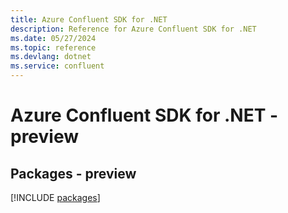 ```yaml
---
title: Azure Confluent SDK for .NET
description: Reference for Azure Confluent SDK for .NET
ms.date: 05/27/2024
ms.topic: reference
ms.devlang: dotnet
ms.service: confluent
---
```

# Azure Confluent SDK for .NET - preview
## Packages - preview
[!INCLUDE [packages](confluent-index.md)]